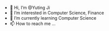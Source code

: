 - 👋 Hi, I’m @Yuting Ji
- 👀 I’m interested in Computer Science, Finance
- 🌱 I’m currently learning Computer Science
- 📫 How to reach me ...

<!---
jytjyt05/jytjyt05 is a ✨ special ✨ repository because its `README.md` (this file) appears on your GitHub profile.
You can click the Preview link to take a look at your changes.
--->
